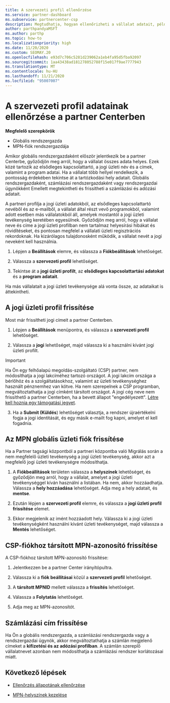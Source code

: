 ```yaml
---
title: A szervezeti profil ellenőrzése
ms.service: partner-dashboard
ms.subservice: partnercenter-csp
description: Megtudhatja, hogyan ellenőrizheti a vállalat adatait, például az elsődleges kapcsolattartási, a lakcím-és a program-információkat. A jogi és számlázási címeket is frissítheti.
author: parthpandyaMSFT
ms.author: parthp
ms.topic: how-to
ms.localizationpriority: high
ms.date: 11/20/2020
ms.custom: SEOMAY.20
ms.openlocfilehash: e93d7c706c5281d239062a1eb4fa95d5fba92097
ms.sourcegitcommit: 1aa43438ad181278052788f15e017f9ae7777943
ms.translationtype: MT
ms.contentlocale: hu-HU
ms.lasthandoff: 11/21/2020
ms.locfileid: "95007007"
---
```

# <a name="verify-your-organization-profile-information-in-partner-center"></a>A szervezeti profil adatainak ellenőrzése a partner Centerben

**Megfelelő szerepkörök**

- Globális rendszergazda
- MPN-fiók rendszergazdája

Amikor globális rendszergazdaként először jelentkezik be a partner Centerbe, győződjön meg arról, hogy a vállalat összes adata helyes. Ezek közé tartozik az elsődleges kapcsolattartó, a jogi üzleti név és a címek, valamint a program adatai. Ha a vállalat több hellyel rendelkezik, a pontosság érdekében tekintse át a tartózkodási hely adatait. Globális rendszergazdaként, számlázási rendszergazdaként vagy rendszergazdai ügynökként Emellett megtekintheti és frissítheti a számlázási és adózási adatait.

A partneri profilja a jogi üzleti adatokból, az elsődleges kapcsolattartó nevéből és az e-mailből, a vállalat által részt vevő programokból, valamint adott esetben más vállalatokból áll, amelyek mostantól a jogi üzleti tevékenység keretében egyesülnek. Győződjön meg arról, hogy a vállalat neve és címe a jogi üzleti profilban nem tartalmaz helyesírási hibákat és rövidítéseket, és pontosan megfelel a vállalati üzleti regisztrációs rekordoknak. Ha kizárólagos tulajdonosként működik, a vállalat nevét a jogi neveként kell használnia.

1. Lépjen a **Beállítások** elemre, és válassza a **Fiókbeállítások** lehetőséget.
 
1. Válassza a **szervezeti profil** lehetőséget. 

2. Tekintse át a **jogi üzleti profilt**, az **elsődleges kapcsolattartási adatokat** és a **program adatait**.

Ha más vállalatait a jogi üzleti tevékenysége alá vonta össze, az adataikat is áttekintheti. 

## <a name="update-your-legal-business-profile"></a>A jogi üzleti profil frissítése

Most már frissítheti jogi címeit a partner Centerben.

1. Lépjen a **Beállítások** menüpontra, és válassza a **szervezeti profil** lehetőséget.


2. Válassza a **jogi**  lehetőséget, majd válassza ki a használni kívánt jogi üzleti profilt.

>[!Important]
>Ha Ön egy felhőalapú megoldás-szolgáltató (CSP) partner, nem módosíthatja a jogi lakcíméhez tartozó országot. A jogi lakcím országa a bérlőhöz és a szolgáltatásokhoz, valamint az üzleti tevékenységhez használt pénznemhez van kötve. Ha nem szerepelnek a CSP programban, megváltoztathatja a jogi címként társított országot. A jogi cég neve nem frissíthető a partner Centerben, ha a bevett állapot "engedélyezett". [Létre kell hoznia egy támogatási jegyet](https://partner.microsoft.com/dashboard/support/csp/servicerequests/create?stage=2&topicid=eb74583c-61b3-2124-bffc-00920e0ae772).

3. Ha a **Submit (Küldés**) lehetőséget választja, a rendszer újraértékelni fogja a jogi identitását, és egy másik e-mailt fog kapni, amelyet el kell fogadnia.

## <a name="update-your-mpn-global-business-account"></a>Az MPN globális üzleti fiók frissítése

Ha a Partner tagsági központból a partneri központba való Migrálás során a nem megfelelő üzleti tevékenység a jogi üzleti tevékenység, akkor azt a megfelelő jogi üzleti tevékenységre módosíthatja.

1. A **Fiókbeállítások** területen válassza a **helyszínek** lehetőséget, és győződjön meg arról, hogy a vállalat, amelyet a jogi üzleti tevékenységgel kíván használni a listában. Ha nem, akkor hozzáadhatja. Válassza a **hely hozzáadása** lehetőséget. Adja meg a hely adatait, és **mentse**.

2. Ezután lépjen a **szervezeti profil** elemre, és válassza a **jogi üzleti profil frissítése** elemet.

3. Ekkor megjelenik az imént hozzáadott hely. Válassza ki a jogi üzleti tevékenységként használni kívánt üzleti tevékenységet, majd válassza a **Mentés** lehetőséget.

## <a name="update-your-mpn-id-associated-with-your-csp-account"></a>CSP-fiókhoz társított MPN-azonosító frissítése

A CSP-fiókhoz társított MPN-azonosító frissítése:

1. Jelentkezzen be a partner Center irányítópultra.
 
1. Válassza ki a **fiók beállításai** közül a **szervezeti profil** lehetőséget.

1. A **társított MPNID** mellett válassza a **frissítés** lehetőséget.
 
1. Válassza a **Folytatás** lehetőséget.
 
1. Adja meg az MPN-azonosítót.


## <a name="update-your-billing-address"></a>Számlázási cím frissítése

Ha Ön a globális rendszergazda, a számlázási rendszergazda vagy a rendszergazdai ügynök, akkor megváltoztathatja a számlán megjelenő címeket a **kifizetési és az adózási profilban**. A számlán szereplő vállalatnevet azonban nem módosíthatja a számlázási rendszer korlátozásai miatt.

## <a name="next-steps"></a>Következő lépések


- [Ellenőrzés állapotának ellenőrzése](verification-responses.md)
 
- [MPN-helyszínek kezelése](manage-locations.md)



